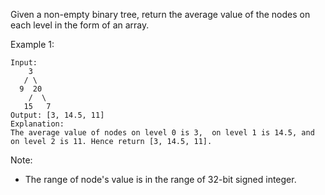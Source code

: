 Given a non-empty binary tree, return the average value of the nodes on each level in the form of an array.

Example 1:
```
Input:
    3
   / \
  9  20
    /  \
   15   7
Output: [3, 14.5, 11]
Explanation:
The average value of nodes on level 0 is 3,  on level 1 is 14.5, and on level 2 is 11. Hence return [3, 14.5, 11].
```

Note:
* The range of node's value is in the range of 32-bit signed integer.

